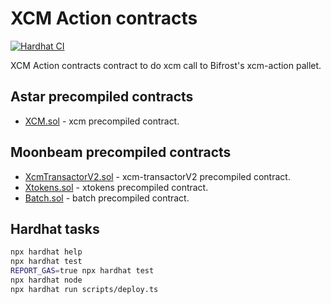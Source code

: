 # XCM Action contracts

[![Hardhat CI](https://github.com/bifrost-finance/moonbeam-xcm-action/actions/workflows/ci.yml/badge.svg)](https://github.com/bifrost-finance/moonbeam-xcm-action/actions/workflows/ci.yml)

XCM Action contracts contract to do xcm call to Bifrost's xcm-action pallet.

## Astar precompiled contracts

* [XCM.sol](https://github.com/AstarNetwork/astar-frame/blob/polkadot-v0.9.39/precompiles/xcm/XCM.sol) - xcm precompiled contract.

## Moonbeam precompiled contracts

* [XcmTransactorV2.sol](https://github.com/PureStake/moonbeam/blob/master/precompiles/xcm-transactor/src/v2/XcmTransactorV2.sol) - xcm-transactorV2 precompiled contract.
* [Xtokens.sol](https://github.com/PureStake/moonbeam/blob/master/precompiles/xtokens/Xtokens.sol) - xtokens precompiled contract.
* [Batch.sol](https://github.com/PureStake/moonbeam/blob/master/precompiles/batch/Batch.sol) - batch precompiled contract.

## Hardhat tasks

```sh
npx hardhat help
npx hardhat test
REPORT_GAS=true npx hardhat test
npx hardhat node
npx hardhat run scripts/deploy.ts
```
